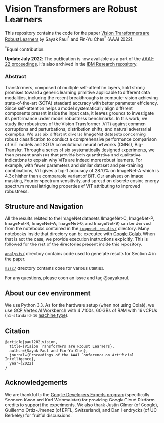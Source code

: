 # Vision Transformers are Robust Learners

This repository contains the code for the paper [Vision Transformers are Robust Learners](https://arxiv.org/abs/2105.07581) by
Sayak Paul<sup>\*</sup> and Pin-Yu Chen<sup>\*</sup> (AAAI 2022).

<sup>\*</sup>Equal contribution.

**Update July 2022**: The publication is now available as a part of the [AAAI-22 proceedings](https://ojs.aaai.org/index.php/AAAI/article/view/20103). It's also archived in the [IBM Research repository](https://research.ibm.com/publications/vision-transformers-are-robust-learners).

### Abstract

Transformers, composed of multiple self-attention layers, hold strong promises toward a generic learning primitive applicable to
different data modalities, including the recent breakthroughs in computer vision achieving state-of-the-art (SOTA) standard accuracy with better
parameter efficiency. Since self-attention helps a model systematically align different components present inside the input data, it leaves grounds
to investigate its performance under model robustness benchmarks. In this work, we study the robustness of the Vision Transformer (ViT) against common
corruptions and perturbations, distribution shifts, and natural adversarial examples. We use six different diverse ImageNet datasets concerning robust
classification to conduct a comprehensive performance comparison of ViT models and SOTA convolutional neural networks (CNNs), Big-Transfer. Through a 
series of six systematically designed experiments, we then present analyses that provide both quantitative and qualitative indications to explain why
ViTs are indeed more robust learners. For example, with fewer parameters and similar dataset and pre-training combinations, ViT gives a top-1 accuracy
of 28.10% on ImageNet-A which is 4.3x higher than a comparable variant of BiT. Our analyses on image masking, Fourier spectrum sensitivity, and spread
on discrete cosine energy spectrum reveal intriguing properties of ViT attributing to improved robustness. 

## Structure and Navigation

All the results related to the ImageNet datasets (ImageNet-C, ImageNet-P, ImageNet-R, ImageNet-A, ImageNet-O, and ImageNet-9)
can be derived from the notebooks contained in the [`imagenet_results/`](https://github.com/sayakpaul/robustness-vit/tree/master/imagenet_results)
directory. Many notebooks inside that directory can be executed with [Google Colab](https://colab.research.google.com/). When that is not the
case, we provide execution instructions explicitly. This is followed for the rest of the directories present inside this repository. 

[`analysis/`](https://github.com/sayakpaul/robustness-vit/tree/master/analysis) directory contains code used to generate results for Section 4 in the paper. 

[`misc/`](https://github.com/sayakpaul/robustness-vit/tree/master/misc) directory contains code for various utilities. 

For any questions, please open an issue and tag @sayakpaul.

## About our dev environment

We use Python 3.8. As for the hardware setup (when not using Colab), we use [GCP Vertex AI Workbench](https://cloud.google.com/vertex-ai-workbench) with
4 V100s, 60 GBs of RAM with 16 vCPUs (`n1-standard-16` [machine type](https://cloud.google.com/compute/docs/machine-types)).

## Citation

```
@article{paul2021vision,
  title={Vision Transformers are Robust Learners},
  author={Sayak Paul and Pin-Yu Chen},
  journal={Proceedings of the AAAI Conference on Artificial Intelligence},
  year={2022}
}
```

## Acknowledgements

We are thankful to the [Google Developers Experts program](https://developers.google.com/programs/experts/) (specifically
Soonson Kwon and Karl Weinmeister) for providing Google Cloud Platform credits to support the experiments. We also
thank Justin Gilmer (of Google), Guillermo Ortiz-Jimenez (of EPFL, Switzerland), and Dan Hendrycks (of UC Berkeley)
for fruitful discussions.
